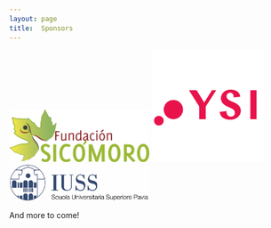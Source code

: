 ```yaml
---
layout: page
title:  Sponsors
---
```


<img href="https://www.fundacionsicomoro.org/" src="/assets/image25/Sicomoro_logo.png" width="50%"/>

<img href="https://ysi.ineteconomics.org/" src="/assets/image25/ysi.png" width="40%"/>

<img href="https://www.iusspavia.it/en" src="/assets/image25/LogoIUSS_CMYK.jpg" width="50%"/>

And more to come!

<!---

&nbsp; &nbsp; &nbsp;
<img href="https://www.fundacionsicomoro.org/" src="/assets/image24/sicomoro.png" width="60%"/>

<img href="https://www.fundacionsicomoro.org/" src="/assets/image24/ifisc.jpeg" width="60%"/>

<img href="https://www.fundacionsicomoro.org/" src="/assets/image24/epj.jpg" width="60%"/>

<img href="https://www.fundacionsicomoro.org/" src="/assets/image24/cssfrance.jpeg" width="60%"/>

<img href="https://www.fundacionsicomoro.org/" src="/assets/image24/upf_mdm.jpeg" width="60%"/>

<img href="https://www.fundacionsicomoro.org/" src="/assets/image24/complexitat.jpeg" width="60%"/>

-->